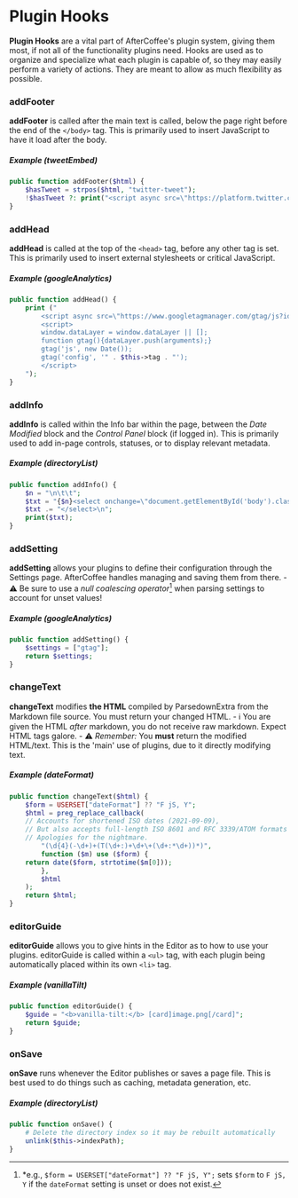 # Plugin Hooks
**Plugin Hooks** are a vital part of AfterCoffee's plugin system, giving them most, if not all of the functionality plugins need. Hooks are used as to organize and specialize what each plugin is capable of, so they may easily perform a variety of actions. They are meant to allow as much flexibility as possible.

### addFooter
**addFooter** is called after the main text is called, below the page right before the end of the `</body>` tag.
This is primarily used to insert JavaScript to have it load after the body.

##### Example (tweetEmbed)
```php
public function addFooter($html) {
	$hasTweet = strpos($html, "twitter-tweet");
	!$hasTweet ?: print("<script async src=\"https://platform.twitter.com/widgets.js\" charset=\"utf-8\"></script>");
}
```

### addHead
**addHead** is called at the top of the `<head>` tag, before any other tag is set.
This is primarily used to insert external stylesheets or critical JavaScript.

##### Example (googleAnalytics)
```php
public function addHead() {
	print ("
		<script async src=\"https://www.googletagmanager.com/gtag/js?id=" . $this->tag . "\"></script>
		<script>
	  	window.dataLayer = window.dataLayer || [];
	  	function gtag(){dataLayer.push(arguments);}
	  	gtag('js', new Date());
	  	gtag('config', '" . $this->tag . "');
		</script>
	");
}
```

### addInfo
**addInfo** is called within the Info bar within the page, between the _Date Modified_ block and the _Control Panel_ block (if logged in).
This is primarily used to add in-page controls, statuses, or to display relevant metadata.

##### Example (directoryList)
```php
public function addInfo() {
    $n = "\n\t\t";
    $txt = "{$n}<select onchange=\"document.getElementById('body').className = ' pageOut'; location = this.options[this.selectedIndex].value;\">{$n}";    $txt .= $this->getFiles();
    $txt .= "</select>\n";
    print($txt);
}
```

### addSetting
**addSetting** allows your plugins to define their configuration through the Settings page. AfterCoffee handles managing and saving them from there. - ⚠ Be sure to use a _null coalescing operator_[^nco] when parsing settings to account for unset values!
[^nco]: \*e.g., `$form = USERSET["dateFormat"] ?? "F jS, Y";` sets `$form` to `F jS, Y` if the `dateFormat` setting is unset or does not exist.

##### Example (googleAnalytics)
```php
public function addSetting() {
	$settings = ["gtag"];
	return $settings;
}
```

### changeText
**changeText** modifies **the HTML** compiled by ParsedownExtra from the Markdown file source. You must return your changed HTML. - ℹ You are given the HTML _after_ markdown, you do not receive raw markdown. Expect HTML tags galore. - ⚠ _Remember:_ You **must** return the modified HTML/text.
This is the 'main' use of plugins, due to it directly modifying text.

##### Example (dateFormat)
```php
public function changeText($html) {
	$form = USERSET["dateFormat"] ?? "F jS, Y";
	$html = preg_replace_callback(
	// Accounts for shortened ISO dates (2021-09-09),
	// But also accepts full-length ISO 8601 and RFC 3339/ATOM formats as well.
	// Apologies for the nightmare.
	    "(\d{4}(-\d+)+(T(\d+:)+\d+\+(\d+:*\d+))*)",
	    function ($m) use ($form) {
	return date($form, strtotime($m[0]));
	    },
	    $html
	);
	return $html;
}
```

### editorGuide
**editorGuide** allows you to give hints in the Editor as to how to use your plugins. editorGuide is called within a `<ul>` tag, with each plugin being automatically placed within its own `<li>` tag.

##### Example (vanillaTilt)
```php
public function editorGuide() {
	$guide = "<b>vanilla-tilt:</b> [card]image.png[/card]";
	return $guide;
}
```

### onSave
**onSave** runs whenever the Editor publishes or saves a page file.
This is best used to do things such as caching, metadata generation, etc.

##### Example (directoryList)
```php
public function onSave() {
    # Delete the directory index so it may be rebuilt automatically
    unlink($this->indexPath);
}
```
